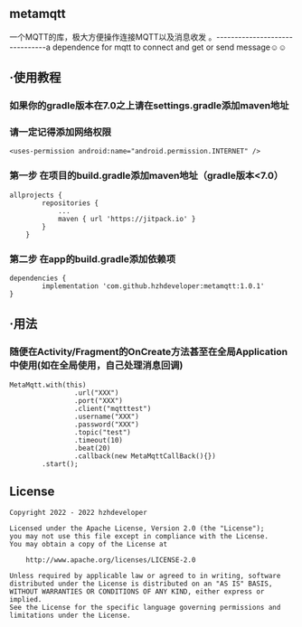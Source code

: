 ## metamqtt
一个MQTT的库，极大方便操作连接MQTT以及消息收发 。-------------------------------a dependence for mqtt to connect and get or send message☺☺

## ·使用教程
### 如果你的gradle版本在7.0之上请在settings.gradle添加maven地址
### 请一定记得添加网络权限
```
<uses-permission android:name="android.permission.INTERNET" />
```
### 第一步 在项目的build.gradle添加maven地址（gradle版本<7.0）
```
allprojects {
		repositories {
			...
			maven { url 'https://jitpack.io' }
		}
	}
```
### 第二步 在app的build.gradle添加依赖项
```
dependencies {
	    implementation 'com.github.hzhdeveloper:metamqtt:1.0.1'
}
```
## ·用法
### 随便在Activity/Fragment的OnCreate方法甚至在全局Application中使用(如在全局使用，自己处理消息回调)
```
MetaMqtt.with(this)
                .url("XXX")
                .port("XXX")
                .client("mqtttest")
                .username("XXX")
                .password("XXX")
                .topic("test")
                .timeout(10)
                .beat(20)
                .callback(new MetaMqttCallBack(){})
		.start();
```
## License
```
Copyright 2022 - 2022 hzhdeveloper

Licensed under the Apache License, Version 2.0 (the "License");
you may not use this file except in compliance with the License.
You may obtain a copy of the License at

    http://www.apache.org/licenses/LICENSE-2.0

Unless required by applicable law or agreed to in writing, software
distributed under the License is distributed on an "AS IS" BASIS,
WITHOUT WARRANTIES OR CONDITIONS OF ANY KIND, either express or implied.
See the License for the specific language governing permissions and
limitations under the License.
```
